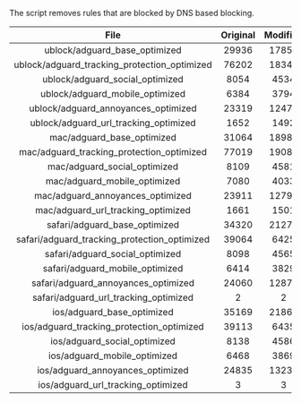 The script removes rules that are blocked by DNS based blocking.


| File | Original | Modified |
|:----:|:-----:|:-----:|
| ublock/adguard_base_optimized | 29936 | 17856 |
| ublock/adguard_tracking_protection_optimized | 76202 | 18341 |
| ublock/adguard_social_optimized | 8054 | 4534 |
| ublock/adguard_mobile_optimized | 6384 | 3794 |
| ublock/adguard_annoyances_optimized | 23319 | 12478 |
| ublock/adguard_url_tracking_optimized | 1652 | 1492 |
| mac/adguard_base_optimized | 31064 | 18984 |
| mac/adguard_tracking_protection_optimized | 77019 | 19089 |
| mac/adguard_social_optimized | 8109 | 4581 |
| mac/adguard_mobile_optimized | 7080 | 4033 |
| mac/adguard_annoyances_optimized | 23911 | 12796 |
| mac/adguard_url_tracking_optimized | 1661 | 1501 |
| safari/adguard_base_optimized | 34320 | 21274 |
| safari/adguard_tracking_protection_optimized | 39064 | 6425 |
| safari/adguard_social_optimized | 8098 | 4565 |
| safari/adguard_mobile_optimized | 6414 | 3829 |
| safari/adguard_annoyances_optimized | 24060 | 12872 |
| safari/adguard_url_tracking_optimized | 2 | 2 |
| ios/adguard_base_optimized | 35169 | 21860 |
| ios/adguard_tracking_protection_optimized | 39113 | 6435 |
| ios/adguard_social_optimized | 8138 | 4586 |
| ios/adguard_mobile_optimized | 6468 | 3869 |
| ios/adguard_annoyances_optimized | 24835 | 13236 |
| ios/adguard_url_tracking_optimized | 3 | 3 |